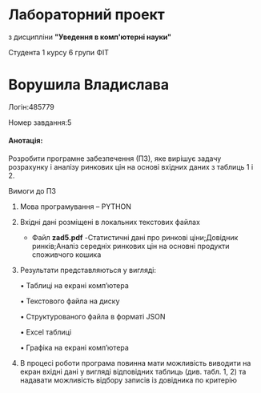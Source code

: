 # Лабораторний проект
з дисципліни **"Уведення в комп'ютерні науки"**

Студента 1 курсу 6 групи ФІТ

# Ворушила Владислава

Логін:485779

Номер завдання:5

#### Анотація:

Розробити програмне забезпечення (ПЗ), яке вирішує задачу розрахунку і аналізу ринкових цін на основі
вхідних даних з таблиць 1 і 2.

Вимоги до ПЗ

1. Мова програмування – PYTHON 

2. Вхідні дані розміщені в локальних текстових файлах 

   - Файл **zad5.pdf** -Статистичні дані про ринкові ціни;Довідник ринків;Аналіз середніх ринкових цін на основні продукти споживчого кошика


3. Результати представляються у вигляді:

    • Таблиці на екрані комп’ютера 
 
    • Текстового файла на диску 
 
    • Структурованого файла в форматі JSON 
 
    • Excel таблиці 
 
    • Графіка на екрані комп’ютера
 
4. В процесі роботи програма повинна мати можливість виводити на екран вхідні дані у вигляді відповідних таблиць (див. табл. 1, 2) та надавати можливість відбору записів із довідника по критерію
